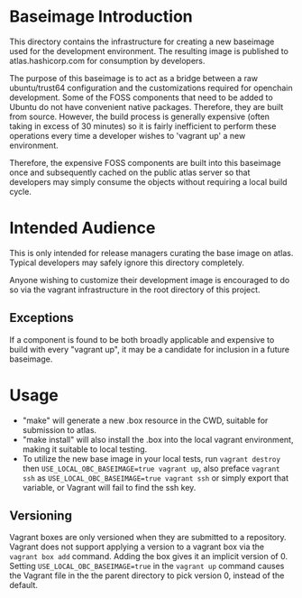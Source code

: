 # Baseimage Introduction
This directory contains the infrastructure for creating a new baseimage used for the development environment.  The resulting image is published to atlas.hashicorp.com for consumption by developers.

The purpose of this baseimage is to act as a bridge between a raw ubuntu/trust64 configuration and the customizations required for openchain development.  Some of the FOSS components that need to be added to Ubuntu do not have convenient native packages.  Therefore, they are built from source.  However, the build process is generally expensive (often taking in excess of 30 minutes) so it is fairly inefficient to perform these operations every time a developer wishes to 'vagrant up' a new environment.

Therefore, the expensive FOSS components are built into this baseimage once and subsequently cached on the public atlas server so that developers may simply consume the objects without requiring a local build cycle.

# Intended Audience
This is only intended for release managers curating the base image on atlas.  Typical developers may safely ignore this directory completely.

Anyone wishing to customize their development image is encouraged to do so via the vagrant infrastructure in the root directory of this project.

## Exceptions

If a component is found to be both broadly applicable and expensive to build with every "vagrant up", it may be a candidate for inclusion in a future baseimage.

# Usage

* "make" will generate a new .box resource in the CWD, suitable for submission to atlas.
* "make install" will also install the .box into the local vagrant environment, making it suitable to local testing.
* To utilize the new base image in your local tests, run `vagrant destroy` then `USE_LOCAL_OBC_BASEIMAGE=true vagrant up`, also preface `vagrant ssh` as `USE_LOCAL_OBC_BASEIMAGE=true vagrant ssh` or simply export that variable, or Vagrant will fail to find the ssh key.

## Versioning

Vagrant boxes are only versioned when they are submitted to a repository.  Vagrant does not support applying a version to a vagrant box via the `vagrant box add` command.  Adding the box gives it an implicit version of 0.  Setting `USE_LOCAL_OBC_BASEIMAGE=true` in the `vagrant up` command causes the Vagrant file in the the parent directory to pick version 0, instead of the default.
